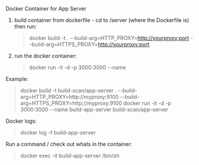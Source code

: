Docker Container for App Server

1. build container from dockerfile - cd to /server (where the Dockerfile is) then run:
   > docker build -t <tagname> . --build-arg=HTTP_PROXY=<http://yourproxy:port>  --build-arg=HTTPS_PROXY=<http://yourproxy:port>

2. run the docker container:
   > docker run -it -d -p 3000:3000 --name <imagename>  <tagname>
   
   
Example:
 > docker build -t build-scan/app-server . --build-arg=HTTP_PROXY=http://myproxy:9100  --build-arg=HTTPS_PROXY=http://myproxy:9100
 > docker run -it -d -p 3000:3000 --name build-app-server  build-scan/app-server
 
 
Docker logs:
 > docker log -f build-app-server
 
Run a command / check out whats in the container:
 > docker exec -it build-app-server /bin/sh
